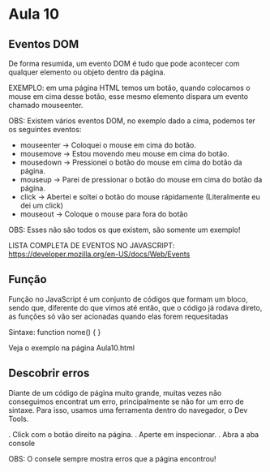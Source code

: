 # Aula 10

## Eventos DOM
De forma resumida, um evento DOM é tudo que pode acontecer com qualquer elemento ou objeto dentro da página.

EXEMPLO:
em uma página HTML temos um botão, quando colocamos o mouse em cima desse botão, esse mesmo elemento dispara um evento chamado mouseenter.

OBS: Existem vários eventos DOM, no exemplo dado a cima, podemos ter os seguintes eventos:

* mouseenter -> Coloquei o mouse em cima do botão.
* mousemove -> Estou movendo meu mouse em cima do botão.
* mousedown -> Pressionei o botão do mouse em cima do botão da página.
* mouseup -> Parei de pressionar o botão do mouse em cima do botão da página.
* click -> Abertei e soltei o botão do mouse rápidamente (Literalmente eu dei um click)
* mouseout -> Coloque o mouse para fora do botão

OBS: Esses não são todos os que existem, são somente um exemplo!

LISTA COMPLETA DE EVENTOS NO JAVASCRIPT: https://developer.mozilla.org/en-US/docs/Web/Events

## Função
Função no JavaScript é um conjunto de códigos que formam um bloco, sendo que, diferente do que vimos até então, que o código já rodava direto, as funções só vão ser acionadas quando elas forem requesitadas

Sintaxe: function nome() { }

Veja o exemplo na página Aula10.html

## Descobrir erros
Diante de um código de página muito grande, muitas vezes não conseguimos encontrat um erro, principalmente se não for um erro de sintaxe. Para isso, usamos uma ferramenta dentro do navegador, o Dev Tools.

. Click com o botão direito na página.
. Aperte em inspecionar.
. Abra a aba console

OBS: O consele sempre mostra erros que a página encontrou!